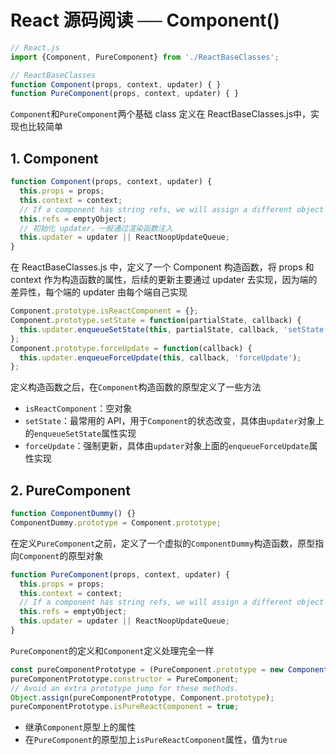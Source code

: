 # React 源码阅读 ── Component()

```javascript
// React.js
import {Component, PureComponent} from './ReactBaseClasses';

// ReactBaseClasses
function Component(props, context, updater) { }
function PureComponent(props, context, updater) { }
```

`Component`和`PureComponent`两个基础 class 定义在 ReactBaseClasses.js中，实现也比较简单

## 1. Component

```javascript
function Component(props, context, updater) {
  this.props = props;
  this.context = context;
  // If a component has string refs, we will assign a different object later.
  this.refs = emptyObject;
  // 初始化 updater，一般通过渲染函数注入
  this.updater = updater || ReactNoopUpdateQueue;
}
```

在 ReactBaseClasses.js 中，定义了一个 Component 构造函数，将 props 和 context 作为构造函数的属性，后续的更新主要通过 updater 去实现，因为端的差异性，每个端的 updater 由每个端自己实现


```javascript
Component.prototype.isReactComponent = {};
Component.prototype.setState = function(partialState, callback) {
  this.updater.enqueueSetState(this, partialState, callback, 'setState');
};
Component.prototype.forceUpdate = function(callback) {
  this.updater.enqueueForceUpdate(this, callback, 'forceUpdate');
};
```

定义构造函数之后，在`Component`构造函数的原型定义了一些方法

* `isReactComponent`：空对象
* `setState`：最常用的 API，用于`Component`的状态改变，具体由`updater`对象上的`enqueueSetState`属性实现
* `forceUpdate`：强制更新，具体由`updater`对象上面的`enqueueForceUpdate`属性实现

## 2. PureComponent

```javascript
function ComponentDummy() {}
ComponentDummy.prototype = Component.prototype;
```

在定义`PureComponent`之前，定义了一个虚拟的`ComponentDummy`构造函数，原型指向`Component`的原型对象

```javascript
function PureComponent(props, context, updater) {
  this.props = props;
  this.context = context;
  // If a component has string refs, we will assign a different object later.
  this.refs = emptyObject;
  this.updater = updater || ReactNoopUpdateQueue;
}
```

`PureComponent`的定义和`Component`定义处理完全一样

```javascript
const pureComponentPrototype = (PureComponent.prototype = new ComponentDummy());
pureComponentPrototype.constructor = PureComponent;
// Avoid an extra prototype jump for these methods.
Object.assign(pureComponentPrototype, Component.prototype);
pureComponentPrototype.isPureReactComponent = true;
```

* 继承`Component`原型上的属性
* 在`PureComponent`的原型加上`isPureReactComponent`属性，值为`true`